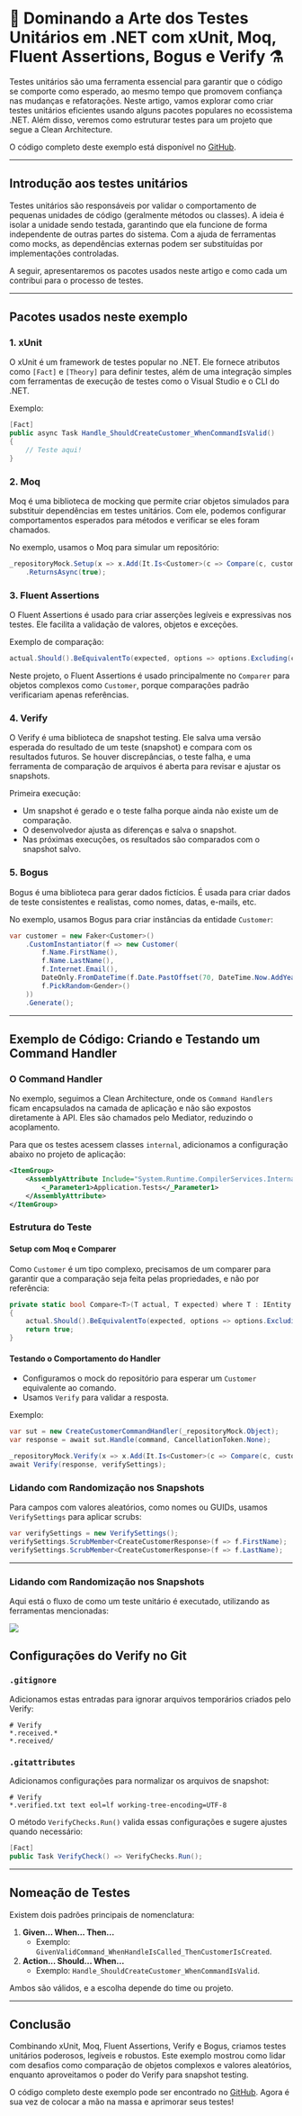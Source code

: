 # 🧪 Dominando a Arte dos Testes Unitários em .NET com xUnit, Moq, Fluent Assertions, Bogus e Verify ⚗️

Testes unitários são uma ferramenta essencial para garantir que o código se comporte como esperado, ao mesmo tempo que promovem confiança nas mudanças e refatorações. Neste artigo, vamos explorar como criar testes unitários eficientes usando alguns pacotes populares no ecossistema .NET. Além disso, veremos como estruturar testes para um projeto que segue a Clean Architecture.

O código completo deste exemplo está disponível no [GitHub](https://github.com/rcarubbi/UnitTestsExample).

---

## Introdução aos testes unitários

Testes unitários são responsáveis por validar o comportamento de pequenas unidades de código (geralmente métodos ou classes). A ideia é isolar a unidade sendo testada, garantindo que ela funcione de forma independente de outras partes do sistema. Com a ajuda de ferramentas como mocks, as dependências externas podem ser substituídas por implementações controladas.

A seguir, apresentaremos os pacotes usados neste artigo e como cada um contribui para o processo de testes.

---

## Pacotes usados neste exemplo

### 1. xUnit
O xUnit é um framework de testes popular no .NET. Ele fornece atributos como `[Fact]` e `[Theory]` para definir testes, além de uma integração simples com ferramentas de execução de testes como o Visual Studio e o CLI do .NET.

Exemplo:
```csharp
[Fact]
public async Task Handle_ShouldCreateCustomer_WhenCommandIsValid()
{
    // Teste aqui!
}
```

### 2. Moq
Moq é uma biblioteca de mocking que permite criar objetos simulados para substituir dependências em testes unitários. Com ele, podemos configurar comportamentos esperados para métodos e verificar se eles foram chamados.

No exemplo, usamos o Moq para simular um repositório:
```csharp
_repositoryMock.Setup(x => x.Add(It.Is<Customer>(c => Compare(c, customer)), CancellationToken.None))
    .ReturnsAsync(true);
```

### 3. Fluent Assertions
O Fluent Assertions é usado para criar asserções legíveis e expressivas nos testes. Ele facilita a validação de valores, objetos e exceções.

Exemplo de comparação:
```csharp
actual.Should().BeEquivalentTo(expected, options => options.Excluding(c => c.Id));
```

Neste projeto, o Fluent Assertions é usado principalmente no `Comparer` para objetos complexos como `Customer`, porque comparações padrão verificariam apenas referências.

### 4. Verify
O Verify é uma biblioteca de snapshot testing. Ele salva uma versão esperada do resultado de um teste (snapshot) e compara com os resultados futuros. Se houver discrepâncias, o teste falha, e uma ferramenta de comparação de arquivos é aberta para revisar e ajustar os snapshots.

Primeira execução:
- Um snapshot é gerado e o teste falha porque ainda não existe um de comparação.
- O desenvolvedor ajusta as diferenças e salva o snapshot.
- Nas próximas execuções, os resultados são comparados com o snapshot salvo.

### 5. Bogus
Bogus é uma biblioteca para gerar dados fictícios. É usada para criar dados de teste consistentes e realistas, como nomes, datas, e-mails, etc.

No exemplo, usamos Bogus para criar instâncias da entidade `Customer`:
```csharp
var customer = new Faker<Customer>()
    .CustomInstantiator(f => new Customer(
        f.Name.FirstName(),
        f.Name.LastName(),
        f.Internet.Email(),
        DateOnly.FromDateTime(f.Date.PastOffset(70, DateTime.Now.AddYears(-18)).Date),
        f.PickRandom<Gender>()
    ))
    .Generate();
```

---

## Exemplo de Código: Criando e Testando um Command Handler

### O Command Handler
No exemplo, seguimos a Clean Architecture, onde os `Command Handlers` ficam encapsulados na camada de aplicação e não são expostos diretamente à API. Eles são chamados pelo Mediator, reduzindo o acoplamento.

Para que os testes acessem classes `internal`, adicionamos a configuração abaixo no projeto de aplicação:
```xml
<ItemGroup>
    <AssemblyAttribute Include="System.Runtime.CompilerServices.InternalsVisibleTo">
        <_Parameter1>Application.Tests</_Parameter1>
    </AssemblyAttribute>
</ItemGroup>
```

### Estrutura do Teste
#### Setup com Moq e Comparer
Como `Customer` é um tipo complexo, precisamos de um comparer para garantir que a comparação seja feita pelas propriedades, e não por referência:
```csharp
private static bool Compare<T>(T actual, T expected) where T : IEntity
{
    actual.Should().BeEquivalentTo(expected, options => options.Excluding(c => c.Id));
    return true;
}
```

#### Testando o Comportamento do Handler
- Configuramos o mock do repositório para esperar um `Customer` equivalente ao comando.
- Usamos `Verify` para validar a resposta.

Exemplo:
```csharp
var sut = new CreateCustomerCommandHandler(_repositoryMock.Object);
var response = await sut.Handle(command, CancellationToken.None);

_repositoryMock.Verify(x => x.Add(It.Is<Customer>(c => Compare(c, customer)), CancellationToken.None), Times.Once);
await Verify(response, verifySettings);
```

### Lidando com Randomização nos Snapshots
Para campos com valores aleatórios, como nomes ou GUIDs, usamos `VerifySettings` para aplicar scrubs:
```csharp
var verifySettings = new VerifySettings();
verifySettings.ScrubMember<CreateCustomerResponse>(f => f.FirstName);
verifySettings.ScrubMember<CreateCustomerResponse>(f => f.LastName);
```

---

### Lidando com Randomização nos Snapshots

Aqui está o fluxo de como um teste unitário é executado, utilizando as ferramentas mencionadas:

[![](https://mermaid.ink/img/pako:eNp9UsGO2jAQ_RXLZxYFloTEh0p0gaqHvRS0hyZ7mMZDsDaxqe20sCxf08OqlfoV-bFOElBRtWqkZOLJe29enn3kuZHIBd-U5nu-BevZep7ZTDO6Vp7W6RqdR_ZRq1yBNI_s5uYdm1kLusD0XAW7M3qjitqCZbPqi0JNFIms4z5e9M7oTuHlA7bge5M_uRcqX1O6BZvjDrVsfmka5tgSSgfuf_w5WSL-e1PULu2eou-10xfaW5DwJn8NtkB_j35rZLrYY1771k7z0xtpGLAV2s59-8sX_jWnj8E5pIT6ItgDWrVROel8QleXLffKfAfqvT9AaSw6tlLVrkTyvyxriqyHKKNd2jfY386bOitofkvK6c60Onsgpc7DIe2L6L6Ahea1-WHY7Bvo5vU6kX_ndrILLc-bvlQaSvV8nUEvfMHxAa_QVqAkHaFji8i432KFGRf0KsE-ZTzTJ8JB7c3qoHMuvK1xwK2piy0XG9piWtU7CR7nCgoL1QWyA_3ZmOslF0e-5yIcRlEySm6jeBom02AUDfiBuvFwMg6CaRxO4skkDMLwNODPnUAwTMbRaBQHt_E0iuIkGZ_-AOcZAtY?type=png)](https://mermaid.live/edit#pako:eNp9UsGO2jAQ_RXLZxYFloTEh0p0gaqHvRS0hyZ7mMZDsDaxqe20sCxf08OqlfoV-bFOElBRtWqkZOLJe29enn3kuZHIBd-U5nu-BevZep7ZTDO6Vp7W6RqdR_ZRq1yBNI_s5uYdm1kLusD0XAW7M3qjitqCZbPqi0JNFIms4z5e9M7oTuHlA7bge5M_uRcqX1O6BZvjDrVsfmka5tgSSgfuf_w5WSL-e1PULu2eou-10xfaW5DwJn8NtkB_j35rZLrYY1771k7z0xtpGLAV2s59-8sX_jWnj8E5pIT6ItgDWrVROel8QleXLffKfAfqvT9AaSw6tlLVrkTyvyxriqyHKKNd2jfY386bOitofkvK6c60Onsgpc7DIe2L6L6Ahea1-WHY7Bvo5vU6kX_ndrILLc-bvlQaSvV8nUEvfMHxAa_QVqAkHaFji8i432KFGRf0KsE-ZTzTJ8JB7c3qoHMuvK1xwK2piy0XG9piWtU7CR7nCgoL1QWyA_3ZmOslF0e-5yIcRlEySm6jeBom02AUDfiBuvFwMg6CaRxO4skkDMLwNODPnUAwTMbRaBQHt_E0iuIkGZ_-AOcZAtY)

## Configurações do Verify no Git

### `.gitignore`
Adicionamos estas entradas para ignorar arquivos temporários criados pelo Verify:
```gitignore
# Verify
*.received.*
*.received/
```

### `.gitattributes`
Adicionamos configurações para normalizar os arquivos de snapshot:
```gitattributes
# Verify
*.verified.txt text eol=lf working-tree-encoding=UTF-8
```

O método `VerifyChecks.Run()` valida essas configurações e sugere ajustes quando necessário:
```csharp
[Fact]
public Task VerifyCheck() => VerifyChecks.Run();
```

---

## Nomeação de Testes
Existem dois padrões principais de nomenclatura:

1. **Given... When... Then...**
   - Exemplo: `GivenValidCommand_WhenHandleIsCalled_ThenCustomerIsCreated`.
2. **Action... Should... When...**
   - Exemplo: `Handle_ShouldCreateCustomer_WhenCommandIsValid`.

Ambos são válidos, e a escolha depende do time ou projeto.

---

## Conclusão
Combinando xUnit, Moq, Fluent Assertions, Verify e Bogus, criamos testes unitários poderosos, legíveis e robustos. Este exemplo mostrou como lidar com desafios como comparação de objetos complexos e valores aleatórios, enquanto aproveitamos o poder do Verify para snapshot testing.

O código completo deste exemplo pode ser encontrado no [GitHub](https://github.com/rcarubbi/UnitTestsExample). Agora é sua vez de colocar a mão na massa e aprimorar seus testes!
